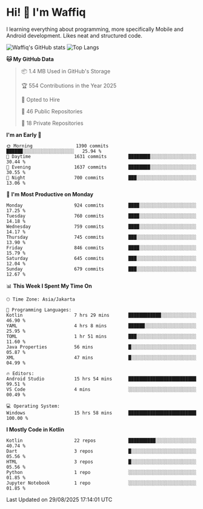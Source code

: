 
# Hi! 👋 I'm Waffiq

I learning everything about programming, more specifically Mobile and Android development. Likes neat and structured code.

<!-- Get to know more about me?

<a href="https://www.linkedin.com/in/waffiqaziz/"><img src="https://img.shields.io/static/v1?label=%20&message=LinkedIn&logo=linkedin&logoColor=white&color=0A66C2&style=for-the-badge" alt="LinkedIn"></a>
<a href="https://www.instagram.com/waffiqaziz/"><img src="https://img.shields.io/static/v1?label=%20&message=instagram&logo=instagram&logoColor=white&labelColor=%23E1306C&color=%23E1306C&style=for-the-badge" alt="Instagram"></a>
<a href="https://web.facebook.com/WaffiqAziz/"><img src="https://img.shields.io/static/v1?label=%20&message=Facebook&logo=facebook&logoColor=white&color=1877F2&style=for-the-badge" alt="Facebook"></a>
<a href="https://twitter.com/waffiqaziz"><img src="https://img.shields.io/static/v1?label=%20&message=X&logo=x&logoColor=white&color=000000&style=for-the-badge" alt="X"></a> -->

![Waffiq's GitHub stats](https://github-readme-stats-eight-theta.vercel.app/api?username=waffiqaziz&show_icons=true&include_all_commits=true&count_private=true&theme=dark)
![Top Langs](https://github-readme-stats.vercel.app/api/top-langs/?username=waffiqaziz&layout=compact&langs_count=8&theme=dark)

<!--START_SECTION:waka-->
**🐱 My GitHub Data** 

> 📦 1.4 MB Used in GitHub's Storage 
 > 
> 🏆 554 Contributions in the Year 2025
 > 
> 💼 Opted to Hire
 > 
> 📜 46 Public Repositories 
 > 
> 🔑 18 Private Repositories 
 > 
**I'm an Early 🐤** 

```text
🌞 Morning                1390 commits        ██████░░░░░░░░░░░░░░░░░░░   25.94 % 
🌆 Daytime                1631 commits        ████████░░░░░░░░░░░░░░░░░   30.44 % 
🌃 Evening                1637 commits        ████████░░░░░░░░░░░░░░░░░   30.55 % 
🌙 Night                  700 commits         ███░░░░░░░░░░░░░░░░░░░░░░   13.06 % 
```
📅 **I'm Most Productive on Monday** 

```text
Monday                   924 commits         ████░░░░░░░░░░░░░░░░░░░░░   17.25 % 
Tuesday                  760 commits         ████░░░░░░░░░░░░░░░░░░░░░   14.18 % 
Wednesday                759 commits         ████░░░░░░░░░░░░░░░░░░░░░   14.17 % 
Thursday                 745 commits         ███░░░░░░░░░░░░░░░░░░░░░░   13.90 % 
Friday                   846 commits         ████░░░░░░░░░░░░░░░░░░░░░   15.79 % 
Saturday                 645 commits         ███░░░░░░░░░░░░░░░░░░░░░░   12.04 % 
Sunday                   679 commits         ███░░░░░░░░░░░░░░░░░░░░░░   12.67 % 
```


📊 **This Week I Spent My Time On** 

```text
🕑︎ Time Zone: Asia/Jakarta

💬 Programming Languages: 
Kotlin                   7 hrs 29 mins       ████████████░░░░░░░░░░░░░   46.90 % 
YAML                     4 hrs 8 mins        ██████░░░░░░░░░░░░░░░░░░░   25.95 % 
TOML                     1 hr 51 mins        ███░░░░░░░░░░░░░░░░░░░░░░   11.60 % 
Java Properties          56 mins             █░░░░░░░░░░░░░░░░░░░░░░░░   05.87 % 
XML                      47 mins             █░░░░░░░░░░░░░░░░░░░░░░░░   04.99 % 

🔥 Editors: 
Android Studio           15 hrs 54 mins      █████████████████████████   99.51 % 
VS Code                  4 mins              ░░░░░░░░░░░░░░░░░░░░░░░░░   00.49 % 

💻 Operating System: 
Windows                  15 hrs 58 mins      █████████████████████████   100.00 % 
```

**I Mostly Code in Kotlin** 

```text
Kotlin                   22 repos            ██████████░░░░░░░░░░░░░░░   40.74 % 
Dart                     3 repos             █░░░░░░░░░░░░░░░░░░░░░░░░   05.56 % 
HTML                     3 repos             █░░░░░░░░░░░░░░░░░░░░░░░░   05.56 % 
Python                   1 repo              ░░░░░░░░░░░░░░░░░░░░░░░░░   01.85 % 
Jupyter Notebook         1 repo              ░░░░░░░░░░░░░░░░░░░░░░░░░   01.85 % 
```




 Last Updated on 29/08/2025 17:14:01 UTC
<!--END_SECTION:waka-->
